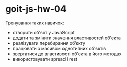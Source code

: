 # goit-js-hw-04

Тренування таких навичок:
- створити об'єкт у JavaScript
- додати та змінити значення властивостей об'єкта
- реалізувати перебирання об’єкту
- працювати з масивом однотипних об'єктів
- звертатися до властивості об'єкта в його методах
- використовувати spread і rest

